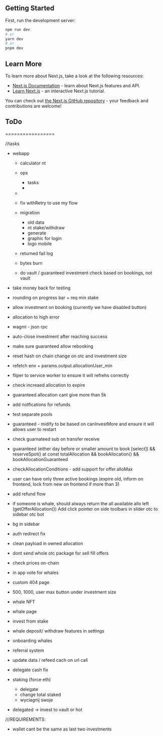 ## Getting Started

First, run the development server:

```bash
npm run dev
# or
yarn dev
# or
pnpm dev
```

## Learn More

To learn more about Next.js, take a look at the following resources:

- [Next.js Documentation](https://nextjs.org/docs) - learn about Next.js features and API.
- [Learn Next.js](https://nextjs.org/learn) - an interactive Next.js tutorial.

You can check out [the Next.js GitHub repository](https://github.com/vercel/next.js/) - your feedback and contributions are welcome!


## ToDo
=================

//tasks
- webapp
  - calculator nt
  - ops
    - tasks
    - 

  - 
  - fix withRetry to use my flow
  - migration
    - old data
    - nt stake/withdraw
    - generate
    - graphic for login
    - logo mobile
  - returned fail log
  - bytes burn
  - do vault / guaranteed investment check based on bookings, not vault
- take money back for testing
- rounding on progress bar + req min stake
- allow investment on booking (currently we have disabled button)
- allocation to high error
- wagmi - json rpc
- auto-close investment after reaching success
- make sure guaranteed allow rebooking
- reset hash on chain change on otc and investment size

- refetch env + params.output.allocationUser_min
- fliper to service worker to ensure it will refrehs correctly
- check increaed allocation to expire
- guaranteed allocation cant give more than 5k
- add notfications for refunds
- test separate pools
- guaranteed - midify to be based on canInvestMore and ensure it will allows user to restart 
- check guarnateed sub on transfer receive
- guaranteed (either day before or smaller amount to book [select]) && reserveSpot() at  const totalAllocation && bookAllocation()  && bookAllocationGuaranteed
- checkAllocationConditions - add support for offer.alloMax
- user can have only three active bookings (expire old, inform on frontend, lock from new on frontend if more than 3)
- add refund flow
- if someone is whale, should always return the all available allo left (getOfferAllocation())
  Add click pointer on side toolbars in slider
  otc to sidebar
  otc bot

- bg in sidebar
- auth redirect fix
- clean payload in owned allocation
- dont send whole otc package for sell fill offers
- check prices on-chain
- in app vote for whales
- custom 404 page
- 500, 1000, user max button under investment size

- whale NFT
- whale page
- invest from stake
- whale deposit/ withdraw features in settings
- onboarding whales
- referral system
- update data / refeed cach on url call

- delegate cash fix
- staking (force eth)
  - delegate
  - change total staked
  - wyciagnij swoje
- delegated -> invest to vault or hot

///REQUIREMENTS:
- wallet cant be the same as last two investments
